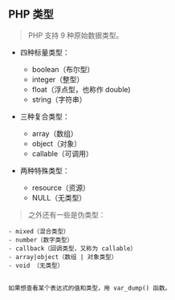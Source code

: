 ## PHP 类型


> PHP 支持 9 种原始数据类型。

- 四种标量类型：

	- boolean（布尔型）
	- integer（整型）
	- float（浮点型，也称作 double)
	- string（字符串）
	

- 三种复合类型：

	- array（数组）
	- object（对象）
	- callable（可调用）


- 两种特殊类型：

	- resource（资源）
	- NULL（无类型）


> 之外还有一些是伪类型：

	- mixed（混合类型）
	- number（数字类型）
	- callback（回调类型，又称为 callable）
	- array|object（数组 | 对象类型）
	- void （无类型）


	如果想查看某个表达式的值和类型，用 var_dump() 函数。